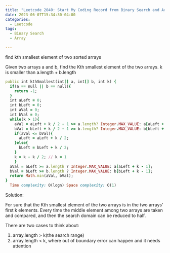 ```yaml
---
title: "Leetcode 2040: Start My Coding Record from Binary Search and Array!"
date: 2023-06-07T15:34:30-04:00
categories:
  - Leetcode
tags:
  - Binary Search
  - Array

---
```


find kth smallest element of two sorted arrays
 
Given two arrays a and b, find the Kth smallest element of the two arrays. k is smaller than a.length + b.length
 
```ruby
public int kthSmallest(int[] a, int[] b, int k) {
  if(a == null || b == null){
    return -1;
  }
  int aLeft = 0;
  int bLeft = 0;
  int aVal = 0;
  int bVal = 0;
  while(k > 1){
    aVal = aLeft + k / 2 - 1 >= a.length? Integer.MAX_VALUE: a[aLeft + k/2 - 1];
    bVal = bLeft + k / 2 - 1 >= b.length? Integer.MAX_VALUE: b[bLeft + k/2 - 1];
    if(aVal <= bVal){
      aLeft = aLeft + k / 2;
    }else{
      bLeft = bLeft + k / 2;
    }
    k = k - k / 2; // k = 1
    }
  aVal = aLeft >= a.length ? Integer.MAX_VALUE: a[aLeft + k - 1];
  bVal = bLeft >= b.length ? Integer.MAX_VALUE: b[bLeft + k - 1];
  return Math.min(aVal, bVal);
}
  Time complexity: O(logn) Space complexity: O(1)
```

Solution: 
  
  For sure that the Kth smallest element of the two arrays is in the two arrays' first k elements. Every time the middle element among two arrays are taken and compared, and then the search domain can be reduced to half.
  
  There are two cases to think about:
  
  1. array.length > k(the search range)
  2. array.length < k, where out of boundary error can happen and it needs attention
